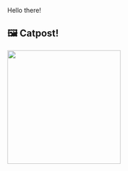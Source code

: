 Hello there!



## 🖼️ Catpost!

<sub>
    <img src="https://cdn2.thecatapi.com/images/rFXnV35Dm.jpg" height="256">
</sub>

